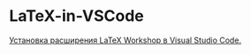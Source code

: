 # LaTeX-in-VSCode
[Установка расширения LaTeX Workshop в Visual Studio Code.](https://github.com/Strafe0/LaTeX-in-VSCode/wiki/%D0%9D%D0%B0%D1%87%D0%B0%D0%BB%D0%BE)
